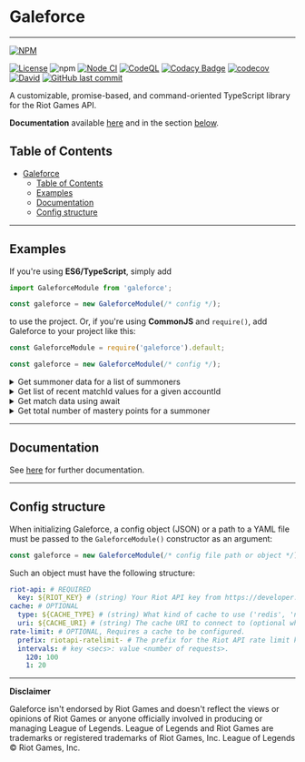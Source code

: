 # Galeforce

---
[![NPM](https://nodei.co/npm/galeforce.png?mini=true)](https://www.npmjs.com/package/galeforce)

[![License](https://img.shields.io/badge/License-Apache%202.0-blue.svg)](https://opensource.org/licenses/Apache-2.0)
![npm](https://img.shields.io/npm/dt/galeforce)
[![Node CI](https://github.com/bcho04/galeforce/workflows/Node%20CI/badge.svg)](https://github.com/bcho04/galeforce/workflows/Node%20CI/badge.svg)
[![CodeQL](https://github.com/bcho04/galeforce/workflows/CodeQL/badge.svg)](https://github.com/bcho04/galeforce/workflows/CodeQL/badge.svg)
[![Codacy Badge](https://app.codacy.com/project/badge/Grade/18a92440f7a5457db04632699c3546a6)](https://www.codacy.com/gh/bcho04/galeforce/dashboard?utm_source=github.com&amp;utm_medium=referral&amp;utm_content=bcho04/galeforce&amp;utm_campaign=Badge_Grade)
[![codecov](https://codecov.io/gh/bcho04/galeforce/branch/master/graph/badge.svg?token=7BJHF5KVX9)](https://codecov.io/gh/bcho04/galeforce)
[![David](https://david-dm.org/bcho04/galeforce.svg)](https://david-dm.org/bcho04/galeforce)
[![GitHub last commit](https://img.shields.io/github/last-commit/bcho04/galeforce.svg?style=flat)](https://img.shields.io/github/last-commit/bcho04/galeforce.svg?style=flat) 

A customizable, promise-based, and command-oriented TypeScript library for the Riot Games API.

**Documentation** available [here](https://bcho04.github.io/galeforce/) and in the section [below](#documentation).

## Table of Contents
- [Galeforce](#galeforce)
  - [Table of Contents](#table-of-contents)
  - [Examples](#examples)
  - [Documentation](#documentation)
  - [Config structure](#config-structure)

---

## Examples

If you're using **ES6/TypeScript**, simply add
```typescript
import GaleforceModule from 'galeforce';

const galeforce = new GaleforceModule(/* config */);
```
to use the project. Or, if you're using **CommonJS** and `require()`, add Galeforce to your project like this:
```javascript
const GaleforceModule = require('galeforce').default;

const galeforce = new GaleforceModule(/* config */);
```
<details>
<summary>Get summoner data for a list of summoners</summary>

```javascript
const summoners = ['a', 'b', 'c'];
const promises = summoners.map(summoner => galeforce.lol.summoner()
    .region(galeforce.regions.lol.NORTH_AMERICA)
    .name(summoner)
    .exec()
); // list of request promises
Promise.all(promises).then((result) => {
    console.log(result); // [{ name: 'a', ... }, ...]
});
```
</details>

<details>
<summary>Get list of recent matchId values for a given accountId</summary>

```javascript
const matchIds = (await galeforce.lol.match.matchlist()
    .region(galeforce.regions.lol.NORTH_AMERICA)
    .accountId(accountId)
    .exec())
    .matches.map(matchInfo => matchInfo.gameId);
```
</details>

<details>
<summary>Get match data using await</summary>

```javascript
const matchData = await galeforce.lol.match.match()
    .region(galeforce.regions.lol.NORTH_AMERICA)
    .matchId(matchId)
    .exec();
```
</details>

<details>
<summary>Get total number of mastery points for a summoner</summary>

```javascript
const totalMasteryPoints = (await galeforce.lol.mastery.list()
    .region(galeforce.regions.lol.NORTH_AMERICA)
    .summonerId(summonerId)
    .exec())
    .reduce((previous, current) => previous + current.championPoints, 0);
```
</details>

---

## Documentation

See [here](https://bcho04.github.io/galeforce/) for further documentation.

---

## Config structure

When initializing Galeforce, a config object (JSON) or a path to a YAML file must be passed to the `GaleforceModule()` constructor as an argument:
```javascript
const galeforce = new GaleforceModule(/* config file path or object */);
```
Such an object must have the following structure:

```yaml
riot-api: # REQUIRED
  key: ${RIOT_KEY} # (string) Your Riot API key from https://developer.riotgames.com
cache: # OPTIONAL
  type: ${CACHE_TYPE} # (string) What kind of cache to use ('redis', 'null')
  uri: ${CACHE_URI} # (string) The cache URI to connect to (optional when type is 'null')
rate-limit: # OPTIONAL, Requires a cache to be configured.
  prefix: riotapi-ratelimit- # The prefix for the Riot API rate limit keys in the cache.
  intervals: # key <secs>: value <number of requests>. 
    120: 100
    1: 20
```

---

**Disclaimer**

Galeforce isn't endorsed by Riot Games and doesn't reflect the views or opinions of Riot Games or anyone officially involved in producing or managing League of Legends. League of Legends and Riot Games are trademarks or registered trademarks of Riot Games, Inc. League of Legends © Riot Games, Inc.